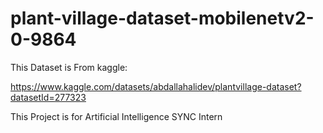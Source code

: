 # plant-village-dataset-mobilenetv2-0-9864

This Dataset is From kaggle:

https://www.kaggle.com/datasets/abdallahalidev/plantvillage-dataset?datasetId=277323


This Project is for Artificial Intelligence SYNC Intern
